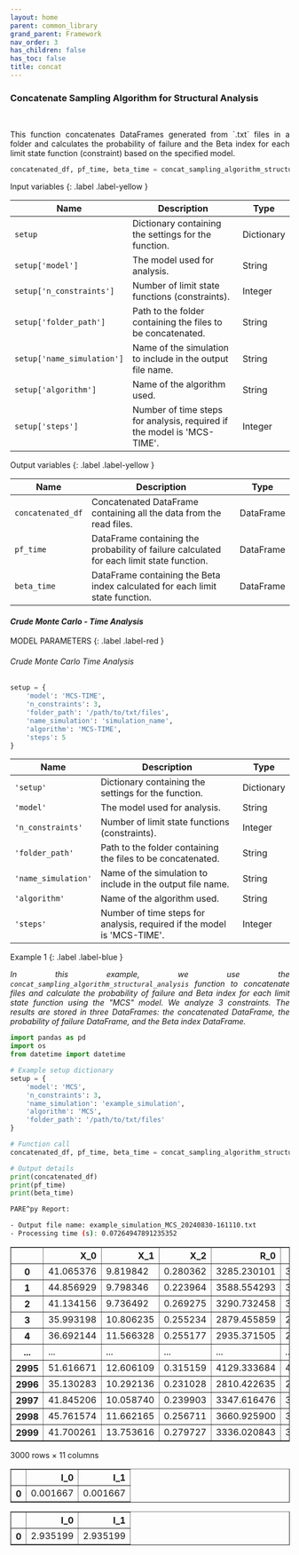 ```yaml
---
layout: home
parent: common_library
grand_parent: Framework
nav_order: 3
has_children: false
has_toc: false
title: concat
---
```


<!--Don't delete ths script-->
<script src = "https://polyfill.io/v3/polyfill.min.js?features=es6"></script>
<script id = "MathJax-script" async src="https://cdn.jsdelivr.net/npm/mathjax@3/es5/tex-mml-chtml.js"></script>
<!--Don't delete ths script-->

<h3>Concatenate Sampling Algorithm for Structural Analysis</h3>
<br>
<p align="justify">
    This function concatenates DataFrames generated from `.txt` files in a folder and calculates the probability of failure and the Beta index for each limit state function (constraint) based on the specified model.
</p>

```python
concatenated_df, pf_time, beta_time = concat_sampling_algorithm_structural_analysis(setup)
```

Input variables
{: .label .label-yellow }

<table style="width:100%">
    <thead>
      <tr>
        <th>Name</th>
        <th>Description</th>
        <th>Type</th>
      </tr>
    </thead>
    <tr>
        <td><code>setup</code></td>
        <td>Dictionary containing the settings for the function.</td>
        <td>Dictionary</td>
    </tr>
    <tr>
        <td><code>setup['model']</code></td>
        <td>The model used for analysis.</td>
        <td>String</td>
    </tr>
    <tr>
        <td><code>setup['n_constraints']</code></td>
        <td>Number of limit state functions (constraints).</td>
        <td>Integer</td>
    </tr>
    <tr>
        <td><code>setup['folder_path']</code></td>
        <td>Path to the folder containing the files to be concatenated.</td>
        <td>String</td>
    </tr>
    <tr>
        <td><code>setup['name_simulation']</code></td>
        <td>Name of the simulation to include in the output file name.</td>
        <td>String</td>
    </tr>
    <tr>
        <td><code>setup['algorithm']</code></td>
        <td>Name of the algorithm used.</td>
        <td>String</td>
    </tr>
    <tr>
        <td><code>setup['steps']</code></td>
        <td>Number of time steps for analysis, required if the model is 'MCS-TIME'.</td>
        <td>Integer</td>
    </tr>
</table>

Output variables
{: .label .label-yellow }

<table style="width:100%">
   <thead>
     <tr>
       <th>Name</th>
       <th>Description</th>
       <th>Type</th>
     </tr>
   </thead>
   <tr>
       <td><code>concatenated_df</code></td>
       <td>Concatenated DataFrame containing all the data from the read files.</td>
       <td>DataFrame</td>
   </tr>
   <tr>
       <td><code>pf_time</code></td>
       <td>DataFrame containing the probability of failure calculated for each limit state function.</td>
       <td>DataFrame</td>
   </tr>
   <tr>
       <td><code>beta_time</code></td>
       <td>DataFrame containing the Beta index calculated for each limit state function.</td>
       <td>DataFrame</td>
   </tr>
</table>

<h4><i>Crude Monte Carlo - Time Analysis</i></h4>
<p align="justify" id="mcs-time"></p>

MODEL PARAMETERS
{: .label .label-red }

<h6><i>Crude Monte Carlo Time Analysis</i></h6>

```python
setup = {
    'model': 'MCS-TIME',
    'n_constraints': 3,
    'folder_path': '/path/to/txt/files',
    'name_simulation': 'simulation_name',
    'algorithm': 'MCS-TIME',
    'steps': 5
}
```

<table style="width:100%">
    <thead>
      <tr>
        <th>Name</th>
        <th>Description</th>
        <th>Type</th>
      </tr>
    </thead>
    <tr>
        <td><code>'setup'</code></td>
        <td>Dictionary containing the settings for the function.</td>
        <td>Dictionary</td>
    </tr>
    <tr>
        <td><code>'model'</code></td>
        <td>The model used for analysis.</td>
        <td>String</td>
    </tr>
    <tr>
        <td><code>'n_constraints'</code></td>
        <td>Number of limit state functions (constraints).</td>
        <td>Integer</td>
    </tr>
    <tr>
        <td><code>'folder_path'</code></td>
        <td>Path to the folder containing the files to be concatenated.</td>
        <td>String</td>
    </tr>
    <tr>
        <td><code>'name_simulation'</code></td>
        <td>Name of the simulation to include in the output file name.</td>
        <td>String</td>
    </tr>
    <tr>
        <td><code>'algorithm'</code></td>
        <td>Name of the algorithm used.</td>
        <td>String</td>
    </tr>
    <tr>
        <td><code>'steps'</code></td>
        <td>Number of time steps for analysis, required if the model is 'MCS-TIME'.</td>
        <td>Integer</td>
    </tr>
</table>

Example 1
{: .label .label-blue }

<p align="justify"> <i>
In this example, we use the <code>concat_sampling_algorithm_structural_analysis</code> function to concatenate files and calculate the probability of failure and Beta index for each limit state function using the "MCS" model. We analyze 3 constraints. The results are stored in three DataFrames: the concatenated DataFrame, the probability of failure DataFrame, and the Beta index DataFrame.
</i> </p>

```python
import pandas as pd
import os
from datetime import datetime

# Example setup dictionary
setup = {
    'model': 'MCS',
    'n_constraints': 3,
    'name_simulation': 'example_simulation',
    'algorithm': 'MCS',
    'folder_path': '/path/to/txt/files'
}

# Function call
concatenated_df, pf_time, beta_time = concat_sampling_algorithm_structural_analysis(setup)

# Output details
print(concatenated_df)
print(pf_time)
print(beta_time)
```
```bash
PARE^py Report: 

- Output file name: example_simulation_MCS_20240830-161110.txt
- Processing time (s): 0.07264947891235352
```

<div>
<style scoped>
    .dataframe tbody tr th:only-of-type {
        vertical-align: middle;
    }

    .dataframe tbody tr th {
        vertical-align: top;
    }

    .dataframe thead th {
        text-align: right;
    }
</style>
<table border="1" class="dataframe">
  <thead>
    <tr style="text-align: right;">
      <th></th>
      <th>X_0</th>
      <th>X_1</th>
      <th>X_2</th>
      <th>R_0</th>
      <th>R_1</th>
      <th>S_0</th>
      <th>S_1</th>
      <th>G_0</th>
      <th>G_1</th>
      <th>I_0</th>
      <th>I_1</th>
    </tr>
  </thead>
  <tbody>
    <tr>
      <th>0</th>
      <td>41.065376</td>
      <td>9.819842</td>
      <td>0.280362</td>
      <td>3285.230101</td>
      <td>3285.230101</td>
      <td>2165.343850</td>
      <td>2165.343850</td>
      <td>1119.886252</td>
      <td>1119.886252</td>
      <td>0.0</td>
      <td>0.0</td>
    </tr>
    <tr>
      <th>1</th>
      <td>44.856929</td>
      <td>9.798346</td>
      <td>0.223964</td>
      <td>3588.554293</td>
      <td>3588.554293</td>
      <td>1835.265853</td>
      <td>1835.265853</td>
      <td>1753.288440</td>
      <td>1753.288440</td>
      <td>0.0</td>
      <td>0.0</td>
    </tr>
    <tr>
      <th>2</th>
      <td>41.134156</td>
      <td>9.736492</td>
      <td>0.269275</td>
      <td>3290.732458</td>
      <td>3290.732458</td>
      <td>2096.180245</td>
      <td>2096.180245</td>
      <td>1194.552213</td>
      <td>1194.552213</td>
      <td>0.0</td>
      <td>0.0</td>
    </tr>
    <tr>
      <th>3</th>
      <td>35.993198</td>
      <td>10.806235</td>
      <td>0.255234</td>
      <td>2879.455859</td>
      <td>2879.455859</td>
      <td>2072.062759</td>
      <td>2072.062759</td>
      <td>807.393100</td>
      <td>807.393100</td>
      <td>0.0</td>
      <td>0.0</td>
    </tr>
    <tr>
      <th>4</th>
      <td>36.692144</td>
      <td>11.566328</td>
      <td>0.255177</td>
      <td>2935.371505</td>
      <td>2935.371505</td>
      <td>2112.771093</td>
      <td>2112.771093</td>
      <td>822.600412</td>
      <td>822.600412</td>
      <td>0.0</td>
      <td>0.0</td>
    </tr>
    <tr>
      <th>...</th>
      <td>...</td>
      <td>...</td>
      <td>...</td>
      <td>...</td>
      <td>...</td>
      <td>...</td>
      <td>...</td>
      <td>...</td>
      <td>...</td>
      <td>...</td>
      <td>...</td>
    </tr>
    <tr>
      <th>2995</th>
      <td>51.616671</td>
      <td>12.606109</td>
      <td>0.315159</td>
      <td>4129.333684</td>
      <td>4129.333684</td>
      <td>2518.734708</td>
      <td>2518.734708</td>
      <td>1610.598976</td>
      <td>1610.598976</td>
      <td>0.0</td>
      <td>0.0</td>
    </tr>
    <tr>
      <th>2996</th>
      <td>35.130283</td>
      <td>10.292136</td>
      <td>0.231028</td>
      <td>2810.422635</td>
      <td>2810.422635</td>
      <td>1903.130386</td>
      <td>1903.130386</td>
      <td>907.292250</td>
      <td>907.292250</td>
      <td>0.0</td>
      <td>0.0</td>
    </tr>
    <tr>
      <th>2997</th>
      <td>41.845206</td>
      <td>10.058740</td>
      <td>0.239903</td>
      <td>3347.616476</td>
      <td>3347.616476</td>
      <td>1942.286697</td>
      <td>1942.286697</td>
      <td>1405.329779</td>
      <td>1405.329779</td>
      <td>0.0</td>
      <td>0.0</td>
    </tr>
    <tr>
      <th>2998</th>
      <td>45.761574</td>
      <td>11.662165</td>
      <td>0.256711</td>
      <td>3660.925900</td>
      <td>3660.925900</td>
      <td>2126.895243</td>
      <td>2126.895243</td>
      <td>1534.030657</td>
      <td>1534.030657</td>
      <td>0.0</td>
      <td>0.0</td>
    </tr>
    <tr>
      <th>2999</th>
      <td>41.700261</td>
      <td>13.753616</td>
      <td>0.279727</td>
      <td>3336.020843</td>
      <td>3336.020843</td>
      <td>2374.060529</td>
      <td>2374.060529</td>
      <td>961.960314</td>
      <td>961.960314</td>
      <td>0.0</td>
      <td>0.0</td>
    </tr>
  </tbody>
</table>
<p>3000 rows × 11 columns</p>
</div>


<div>
<style scoped>
    .dataframe tbody tr th:only-of-type {
        vertical-align: middle;
    }

    .dataframe tbody tr th {
        vertical-align: top;
    }

    .dataframe thead th {
        text-align: right;
    }
</style>
<table border="1" class="dataframe">
  <thead>
    <tr style="text-align: right;">
      <th></th>
      <th>I_0</th>
      <th>I_1</th>
    </tr>
  </thead>
  <tbody>
    <tr>
      <th>0</th>
      <td>0.001667</td>
      <td>0.001667</td>
    </tr>
  </tbody>
</table>
</div>



<div>
<style scoped>
    .dataframe tbody tr th:only-of-type {
        vertical-align: middle;
    }

    .dataframe tbody tr th {
        vertical-align: top;
    }

    .dataframe thead th {
        text-align: right;
    }
</style>
<table border="1" class="dataframe">
  <thead>
    <tr style="text-align: right;">
      <th></th>
      <th>I_0</th>
      <th>I_1</th>
    </tr>
  </thead>
  <tbody>
    <tr>
      <th>0</th>
      <td>2.935199</td>
      <td>2.935199</td>
    </tr>
  </tbody>
</table>
</div>

